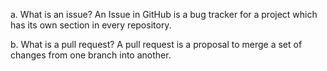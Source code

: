 a. What is an issue?
An Issue in GitHub is a bug tracker for a project which has its own section in every repository.

b. What is a pull request?
A pull request is a proposal to merge a set of changes from one branch into another.
